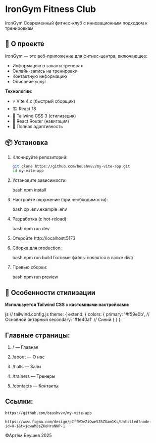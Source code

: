 # IronGym Fitness Club

IronGym 
Современный фитнес-клуб с инновационным подходом к тренировкам

## 🚀 О проекте

IronGym — это веб-приложение для фитнес-центра, включающее:
- Информацию о залах и тренерах
- Онлайн-запись на тренировки
- Контактную информацию
- Описание услуг

**Технологии**:
- ⚡ Vite 4.x (быстрый сборщик)
- 🏗️ React 18
- 🎨 Tailwind CSS 3 (стилизация)
- 🧭 React Router (навигация)
- 📱 Полная адаптивность

## 📦 Установка

1. Клонируйте репозиторий:
   ```bash
   git clone https://github.com/beushvvv/my-vite-app.git
   cd my-vite-app
2. Установите зависимости:

    bash
    npm install
3. Настройте окружение (при необходимости):

    bash
    cp .env.example .env
4. Разработка (с hot-reload):

    bash
    npm run dev
5. Откройте http://localhost:5173

6. Сборка для production:

    bash
    npm run build
    Готовые файлы появятся в папке dist/

7. Превью сборки:

    bash
    npm run preview

## 🎨 Особенности стилизации

**Используется Tailwind CSS с кастомными настройками:**

js
    // tailwind.config.js
    theme: {
        extend: {
            colors: {
                primary: '#f59e0b', // Основной янтарный
                secondary: '#1e40af' // Синий
            }
        }
    }

## Главные страницы:

1. / — Главная

2. /about — О нас

3. /halls — Залы

4. /trainers — Тренеры

5. /contacts — Контакты

## Ссылки:

    https://github.com/beushvvv/my-vite-app

    https://www.figma.com/design/pCffWDvZiQwe5Z6ZGamGKi/Untitled?node-id=0-1&t=jqwaM8sZ6oHruNNP-1

©Артём Беушев 2025
